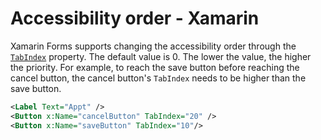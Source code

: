 # Accessibility order - Xamarin

Xamarin Forms supports changing the accessibility order through the [`TabIndex`](https://docs.microsoft.com/en-us/dotnet/api/xamarin.forms.visualelement.tabindex?view=xamarin-forms) property. The default value is 0. The lower the value, the higher the priority. For example, to reach the save button before reaching the cancel button, the cancel button's `TabIndex` needs to be higher than the save button.

```xml
<Label Text="Appt" />
<Button x:Name="cancelButton" TabIndex="20" />
<Button x:Name="saveButton" TabIndex="10"/>
```
